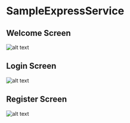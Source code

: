 # SampleExpressService

## Welcome Screen

![alt text]('/img/welcome.png')

## Login Screen

![alt text]('/img/login.png')

## Register Screen

![alt text]('/img/register.png')
